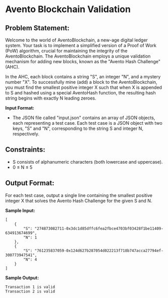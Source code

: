 # Avento Blockchain Validation

## Problem Statement:
Welcome to the world of AventoBlockchain, a new-age digital ledger system. Your task is to implement a simplified version of a Proof of Work (PoW) algorithm, crucial for maintaining the integrity of the AventoBlockchain. The AventoBlockchain employs a unique validation mechanism for adding new blocks, known as the "Avento Hash Challenge" (AHC).

In the AHC, each block contains a string "S", an integer "N", and a mystery number "X". To successfully mine (add) a block to the AventoBlockchain, you must find the smallest positive integer X such that when X is appended to S and hashed using a special AventoHash function, the resulting hash string begins with exactly N leading zeroes.

**Input Format:**
* The JSON file called "input.json" contains an array of JSON objects, each representing a test case. Each test case is a JSON object with two keys, "S" and "N", corresponding to the string S and integer N, respectively. 

## Constraints:
* S consists of alphanumeric characters (both lowercase and uppercase).
* 0 ≤ N ≤ 5

## Output Format:
For each test case, output a single line containing the smallest positive integer X that solves the Avento Hash Challenge for the given S and N.

**Sample Input:**
```
[
    {
        "S": "274873082711-0x3dc1d85dffc6fea2fbce4703bf03428f1be11409-634913674699",
        "N": 1
    },
    {
        "S": "761235837059-0x124d627b287054d022213f718b747acca27794ef-300773947541",
        "N": 4
    }
]
```

**Sample Output:**

```
Transaction 1 is valid
Transaction 2 is valid
```